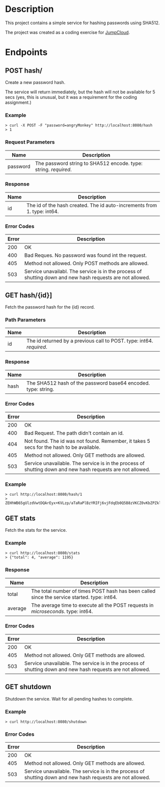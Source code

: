 # Description
This project contains a simple service for hashing passwords using SHA512.

The project was created as a coding exercise for [JumpCloud](http://www.jumpcloud.com).

# Endpoints

## POST hash/

Create a new password hash.

The service will return immediately, but the hash will not be available for 5 secs (yes, this is unusual, but it was a requirement for the coding assignment.)

### Example
```
> curl -X POST -F "password=angryMonkey" http://localhost:8080/hash
> 1
```

### Request Parameters

| Name     | Description |
|----------|-------------|
| password | The password string to SHA512 encode. type: string. *required*. |

### Response

| Name     | Description |
|----------|-------------|
| id       | The id of the hash created.  The id auto-increments from 1. type: int64. |

### Error Codes

| Error     | Description |
|-----------|-------------|
| 200       | OK          |
| 400       | Bad Reques. No password was found int the request. |
| 405       | Method not allowed. Only POST methods are allowed. |
| 503       | Service unavailabl. The service is in the process of shutting down and new hash requests are not allowed. |

## GET hash/{id}]

Fetch the password hash for the {id} record.

### Path Parameters

| Name     | Description |
|----------|-------------|
| id       | The id returned by a previous call to POST. type: int64. *required*. |

### Response

| Name     | Description |
|----------|-------------|
| hash     | The SHA512 hash of the password base64 encoded. type: string. |

### Error Codes

| Error     | Description |
|-----------|-------------|
| 200       | OK          |
| 400       | Bad Request. The path didn't contain an id. |
| 404       | Not found. The id was not found.  Remember, it takes 5 secs for the hash to be available. |
| 405       | Method not allowed. Only GET methods are allowed. |
| 503       | Service unavailable. The service is in the process of shutting down and new hash requests are not allowed. |

### Example
```
> curl http://localhost:8080/hash/1
> ZEHhWB65gUlzdVwtDQArEyx+KVLzp/aTaRaPlBzYRIFj6vjFdqEb0Q5B8zVKCZ0vKbZPZklJz0Fd7su2A+gf7Q==
```

## GET stats

Fetch the stats for the service.

### Example
```
> curl http://localhost:8080/stats
> {"total": 4, "average": 1195}
```

### Response

| Name     | Description |
|----------|-------------|
| total    | The total number of times POST hash has been called since the service started. type: int64. |
| average  | The average time to execute all the POST requests in *microseconds*. type: int64. |

### Error Codes

| Error     | Description |
|-----------|-------------|
| 200       | OK          |
| 405       | Method not allowed. Only GET methods are allowed. |
| 503       | Service unavailable. The service is in the process of shutting down and new hash requests are not allowed. |

## GET shutdown

Shutdown the service.  Wait for all pending hashes to complete.

### Example
```
> curl http://localhost:8080/shutdown
```
### Error Codes

| Error     | Description |
|-----------|-------------|
| 200       | OK        |
| 405       | Method not allowed. Only GET methods are allowed. |
| 503       | Service unavailable. The service is in the process of shutting down and new hash requests are not allowed. |

